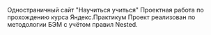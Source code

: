 Одностраничный сайт "Научиться учиться"
Проектная работа по прохождению курса Яндекс.Практикум
Проект реализован по методологии БЭМ с учётом правил Nested.